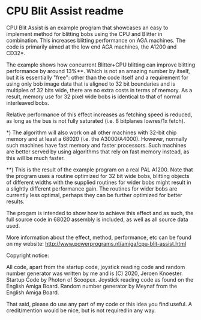 # CPU Blit Assist readme

CPU Blit Assist is an example program that showcases an easy to implement
method for blitting bobs using the CPU and Blitter in combination. This
increases blitting performance on AGA machines. The code is primarily aimed 
at the low end AGA machines, the A1200 and CD32*.

The example shows how concurrent Blitter+CPU blitting can improve blitting
performance by around 13%**. Which is not an amazing number by itself, but it
is essentially "free": other than the code itself and a requirement for using
only bob image data that is aligned to 32 bit boundaries and is multiples of
32 bits wide, there are no extra costs in terms of memory. As a result, 
memory use for 32 pixel wide bobs is identical to that of normal interleaved
bobs.

Relative performance of this effect increases as fetching speed is reduced, 
as long as the bus is not fully saturated (i.e. 8 bitplanes lowres/1x fetch).

*) The algorithm will also work on all other machines with 32-bit chip memory
   and at least a 68020 (i.e. the A3000/A4000). However, normally such 
   machines have fast memory and faster processors. Such machines are better
   served by using algorithms that rely on fast memory instead, as this will 
   be much faster.

**) This is the result of the example program on a real PAL A1200. Note that
    the program uses a routine optimized for 32 bit wide bobs, blitting 
    objects of different widths with the supplied routines for wider bobs 
    might result in a slightly different performance gain. The routines for 
    wider bobs are currently less optimal, perhaps they can be further 
    optimized for better results.

The progam is intended to show how to achieve this effect and as such, the 
full source code in 68020 assembly is included, as well as all source data 
used.


More information about the effect, method, performance, etc can be found on 
my website: http://www.powerprograms.nl/amiga/cpu-blit-assist.html

Copyright notice:

All code, apart from the startup code, joystick reading code and random 
number generator was written by me and is (C) 2020, Jeroen Knoester. Startup
Code by Photon of Scoopex. Joystick reading code as found on the English 
Amiga Board. Random number generator by Meynaf from the English Amiga Board.


That said, please do use any part of my code or this idea you find useful. A
credit/mention would be nice, but is not required in any way.
